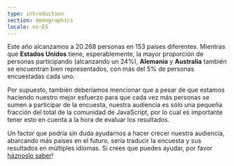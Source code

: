 ```yaml
---
type: introduction
section: demographics
locale: es-ES
---
```


Este año alcanzamos a 20.268 personas en 153 países diferentes. Mientras que **Estados Unidos** tiene, esperablemente, la mayor proporción de personas participando (alcanzando un 24%), **Alemania** y **Australia** también se encuentran bien representados, con más del 5% de personas encuestadas cada uno.

Por supuesto, también deberíamos mencionar que a pesar de que estamos haciendo nuestro mejor esfuerzo para que cada vez más personas se sumen a participar de la encuesta, nuestra audiencia es sólo una pequeña fracción del total de la comunidad de JavaScript, por lo cual es importante tener esto en cuenta a la hora de evaluar los resultados.

Un factor que podría sin duda ayudarnos a hacer crecer nuestra audiencia, abarcando más países en el futuro, sería traducir la encuesta y sus resultados en múltiples idiomas. Si crees que puedes ayudar, por favor [háznoslo saber](https://github.com/StateOfJS/StateOfJS/issues/87)!

